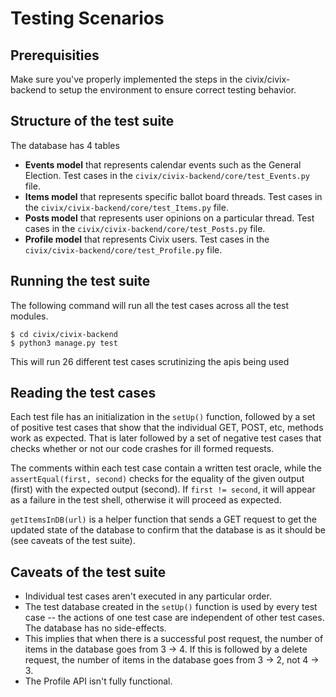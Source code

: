 # Testing Scenarios

## Prerequisities

Make sure you've properly implemented the steps in the civix/civix-backend to setup the environment to ensure correct testing behavior. 

## Structure of the test suite

The database has 4 tables 
-  **Events model** that represents calendar events such as the General Election. Test cases in the `civix/civix-backend/core/test_Events.py` file.
-  **Items model** that represents specific ballot board threads. Test cases in the `civix/civix-backend/core/test_Items.py` file.
-  **Posts model** that represents user opinions on a particular thread. Test cases in the `civix/civix-backend/core/test_Posts.py` file.
-  **Profile model** that represents Civix users. Test cases in the `civix/civix-backend/core/test_Profile.py` file.

## Running the test suite

The following command will run all the test cases across all the test modules. </br>

``` 
$ cd civix/civix-backend
$ python3 manage.py test
```
This will run 26 different test cases scrutinizing the apis being used

## Reading the test cases

Each test file has an initialization in the `setUp()` function, followed by a set of positive test cases that show that the individual GET, POST, etc, methods work as expected. That is later followed by a set of negative test cases that checks whether or not our code crashes for ill formed requests. 

The comments within each test case contain a written test oracle, while the `assertEqual(first, second)` checks for the equality of the given output (first) with the expected output (second). If `first != second`, it will appear as a failure in the test shell, otherwise it will proceed as expected.

`getItemsInDB(url)` is a helper function that sends a GET request to get the updated state of the database to confirm that the database is as it should be (see caveats of the test suite).

## Caveats of the test suite

* Individual test cases aren't executed in any particular order. 
* The test database created in the `setUp()` function is used by every test case -- the actions of one test case are independent of other test cases. The database has no side-effects.
* This implies that when there is a successful post request, the number of items in the database goes from 3 -> 4. If this is followed by a delete request, the number of items in the database goes from 3 -> 2, not 4 -> 3. 
* The Profile API isn't fully functional. 

